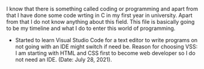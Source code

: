 I know that there is something called coding or programming and apart from that I have done some code wrting in C in my first year in university. Apart from that I do not know anything about this field. This file is basically going to be my timeline and what I do to enter this world of programming.
- Started to learn Visual Studio Code for a text editor to write programs on not going with an IDE might switch if need be. Reason for choosing VSS: I am starting with HTML and CSS first to become web developer so I do not need an IDE. (Date: July 28, 2021).
